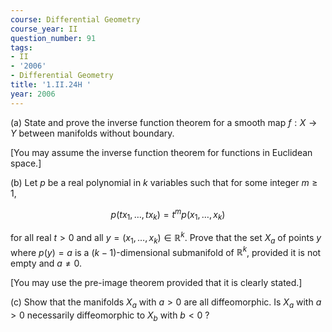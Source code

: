 ```yaml
---
course: Differential Geometry
course_year: II
question_number: 91
tags:
- II
- '2006'
- Differential Geometry
title: '1.II.24H '
year: 2006
---
```



(a) State and prove the inverse function theorem for a smooth map $f: X \rightarrow Y$ between manifolds without boundary.

[You may assume the inverse function theorem for functions in Euclidean space.]

(b) Let $p$ be a real polynomial in $k$ variables such that for some integer $m \geqslant 1$,

$$p\left(t x_{1}, \ldots, t x_{k}\right)=t^{m} p\left(x_{1}, \ldots, x_{k}\right)$$

for all real $t>0$ and all $y=\left(x_{1}, \ldots, x_{k}\right) \in \mathbb{R}^{k}$. Prove that the set $X_{a}$ of points $y$ where $p(y)=a$ is a $(k-1)$-dimensional submanifold of $\mathbb{R}^{k}$, provided it is not empty and $a \neq 0$.

[You may use the pre-image theorem provided that it is clearly stated.]

(c) Show that the manifolds $X_{a}$ with $a>0$ are all diffeomorphic. Is $X_{a}$ with $a>0$ necessarily diffeomorphic to $X_{b}$ with $b<0$ ?